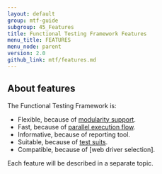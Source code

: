 ```yaml
---
layout: default
group: mtf-guide
subgroup: 45_Features
title: Functional Testing Framework Features
menu_title: FEATURES
menu_node: parent
version: 2.0
github_link: mtf/features.md
---
```


## About features

The Functional Testing Framework is:

- Flexible, because of [modularity support].
- Fast, because of [parallel execution flow].
- Informative, because of reporting tool.
- Suitable, because of [test suits].
- Compatible, because of [web driver selection].

Each feature will be described in a separate topic.

<!-- LINK DEFINITIONS -->

[modularity support]: {{page.baseurl}}mtf/features/modularity.html
[parallel execution flow]: {{page.baseurl}}mtf/features/parallel_execution.html
[test suits]: {{page.baseurl}}mtf/features/test_suite.html
[web-driver selection]: {{page.baseurl}}mtf/features/webdriver.html

